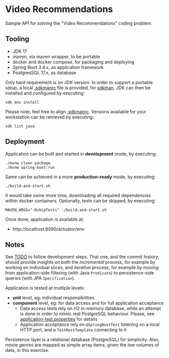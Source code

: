 # Video Recommendations

Sample API for solving the "Video Recommendations" coding problem.

## Tooling

* JDK 17
* maven, via maven wrapper, to be portable
* docker and docker compose, for packaging and deploying
* Spring Boot 3.4.x, as application framework
* PostgresSQL 17.x, as database

Only hard requirement is on JDK version. In order to support a portable setup, a local [.sdkmanrc](./.sdkmanrc) file is provided, 
for [sdkman](https://sdkman.io/). JDK can then be installed and configured by executing:

```shell
sdk env install
```

Please note, feel free to align [.sdkmanrc](./.sdkmanrc). Versions available for your workstation can be retrieved by executing:

```shell
sdk list java
```

## Deployment

Application can be built and started in **development** mode, by executing:

```shell
./mvnw clean package
./mvnw spring-boot:run
```

Same can be achieved in a more **production-ready** mode, by executing:

```shell
./build-and-start.sh
```

It would take some more time, downloading all required dependencies within docker containers. Optionally, tests can be skipped, by executing:

```shell
MAVEN_ARGS="-DskipTests" ./build-and-start.sh
```

Once done, application is available at:
* http://localhost:8080/actuator/env

## Notes

See [TODO](TODO.md) to follow development steps. That one, and the commit history, should provide insights on both the 
_incremental_ process, for example by working on individual slices, and _iterative_ process, for example by moving from
application-side filtering (with Java `Predicate`) to persistence-side queries (with JPA `Specification`).

Application is tested at multiple levels:
* **unit** level, eg: individual responsibilities
* **component** level, eg: for data access and for full application acceptance 
  * Data access tests rely on H2 in-memory database, while an attempt is done in order to mimic real PostgreSQL behaviour. Please, see [application-test.properties](src/test/resources/application-test.properties) for details
  * Application acceptance rely on `@SpringBootTest` listening on a local HTTP port, and a `TestRestTemplate` connecting to it

Persistence layer is a relational database (PostgreSQL) for simplicity. Also, movie genres are mapped as simple array items, 
given the low volumes of data, in this exercise.